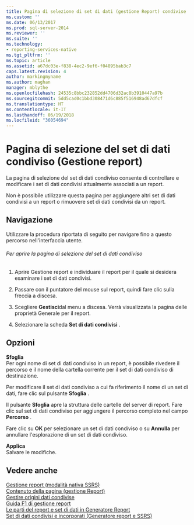 ```yaml
---
title: Pagina di selezione di set di dati (gestione Report) condivise | Documenti Microsoft
ms.custom: ''
ms.date: 06/13/2017
ms.prod: sql-server-2014
ms.reviewer: ''
ms.suite: ''
ms.technology:
- reporting-services-native
ms.tgt_pltfrm: ''
ms.topic: article
ms.assetid: a67dc03e-f838-4ec2-9ef6-f04895bab3c7
caps.latest.revision: 4
author: markingmyname
ms.author: maghan
manager: mblythe
ms.openlocfilehash: 24535c8bbc232852dd4706d32ac8b3910447a97b
ms.sourcegitcommit: 5dd5cad0c1bbd308471d6c885f516948ad67dfcf
ms.translationtype: HT
ms.contentlocale: it-IT
ms.lasthandoff: 06/19/2018
ms.locfileid: "36054694"
---
```

# <a name="shared-dataset-selection-page-report-manager"></a>Pagina di selezione del set di dati condiviso (Gestione report)
  La pagina di selezione del set di dati condiviso consente di controllare e modificare i set di dati condivisi attualmente associati a un report.  
  
 Non è possibile utilizzare questa pagina per aggiungere altri set di dati condivisi a un report o rimuovere set di dati condivisi da un report.  
  
## <a name="navigation"></a>Navigazione  
 Utilizzare la procedura riportata di seguito per navigare fino a questo percorso nell'interfaccia utente.  
  
###### <a name="to-open-the-shared-dataset-selection-page"></a>Per aprire la pagina di selezione del set di dati condiviso  
  
1.  Aprire Gestione report e individuare il report per il quale si desidera esaminare i set di dati condivisi.  
  
2.  Passare con il puntatore del mouse sul report, quindi fare clic sulla freccia a discesa.  
  
3.  Scegliere **Gestisci**dal menu a discesa. Verrà visualizzata la pagina delle proprietà Generale per il report.  
  
4.  Selezionare la scheda **Set di dati condivisi** .  
  
## <a name="options"></a>Opzioni  
 **Sfoglia**  
 Per ogni nome di set di dati condiviso in un report, è possibile rivedere il percorso e il nome della cartella corrente per il set di dati condiviso di destinazione.  
  
 Per modificare il set di dati condiviso a cui fa riferimento il nome di un set di dati, fare clic sul pulsante **Sfoglia** .  
  
 Il pulsante **Sfoglia** apre la struttura delle cartelle del server di report. Fare clic sul set di dati condiviso per aggiungere il percorso completo nel campo **Percorso** .  
  
 Fare clic su **OK** per selezionare un set di dati condiviso o su **Annulla** per annullare l'esplorazione di un set di dati condiviso.  
  
 **Applica**  
 Salvare le modifiche.  
  
## <a name="see-also"></a>Vedere anche  
 [Gestione report &#40;modalità nativa SSRS&#41;](../../2014/reporting-services/report-manager-ssrs-native-mode.md)   
 [Contenuto della pagina &#40;gestione Report&#41;](../../2014/reporting-services/contents-page-report-manager.md)   
 [Gestire origini dati condivise](report-data/manage-shared-datasets.md)   
 [Guida F1 di gestione report](../../2014/reporting-services/report-manager-f1-help.md)   
 [Le parti del report e set di dati in Generatore Report](report-data/report-parts-and-datasets-in-report-builder.md)   
 [Set di dati condivisi e incorporati &#40;Generatore report e SSRS&#41;](report-data/embedded-and-shared-datasets-report-builder-and-ssrs.md)  
  
  